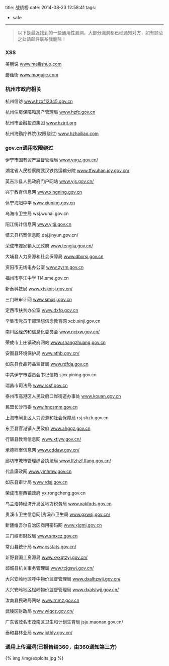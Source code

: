 title: 战绩榜
date: 2014-08-23 12:58:41
tags:
- safe
---
> 以下是最近找到的一些通用性漏洞，大部分漏洞都已经通知对方，如有顾忌之处请邮件联系我删除！

<!-- more -->
### XSS
美丽说
www.meilishuo.com

蘑菇街
www.mogujie.com

### 杭州市政府相关

杭州信访
www.hzxf12345.gov.cn

杭州住房保障和房产管理局
www.hzfc.gov.cn

杭州市金融投资集团
www.hzjrjt.org

杭州海勤疗养院(权限绕过)
www.hzhailiao.com

### gov.cn通用权限绕过

伊宁市国有资产监督管理局
www.yngz.gov.cn/

湖北省人民检察院武汉铁路运输分院
www.tfwuhan.jcy.gov.cn/

英吉沙县人民政府门户网站
www.yjs.gov.cn/

兴宁教育信息网
www.xingning.gov.cn

休宁海阳中学
www.xiuning.gov.cn

乌海市卫生局
wsj.wuhai.gov.cn

阳江统计信息网
www.yjtjj.gov.cn

缙云县档案信息网
daj.jinyun.gov.cn/

荣成市滕家镇人民政府
www.tengjia.gov.cn/

大埔县人力资源和社会保障局
www.dbxrsj.gov.cn

资阳市无线电办公室
www.zyrm.gov.cn

福州市亭江中学
114.sme.gov.cn

新泰科技局
www.xtskxjsj.gov.cn/

三门峡审计网
www.smxsj.gov.cn

定西市扶贫办公室
www.dxfp.gov.cn

辛集市党员干部理想信念教育网
xcb.xinji.gov.cn

南川区经济和信息化委员会
www.ncjxw.gov.cn/

荣成市上庄镇政府网站
www.shangzhuang.gov.cn

安图县环境保护局
www.athb.gov.cn/

如东县食品药品监督局
www.rdfda.gov.cn

中共伊宁市委员会书记信箱
sjxx.yining.gov.cn

瑞昌市司法局
www.rcsf.gov.cn

泰州市高港区人民政府口岸街道办事处
www.kouan.gov.cn

民盟长沙市委
www.hncsmm.gov.cn

上海市闸北区人力资源和社会保障局
rsj.shzb.gov.cn

东至县官港镇人民政府
www.ahggz.gov.cn

行唐县教育信息网
www.xtjyw.gov.cn/

承德档案信息网
www.cddaw.gov.cn/

廊坊市城市管理综合执法局
www.lfzhzf.lfang.gov.cn/

代县廉政网
www.ymhmw.gov.cn

如东县审计局
www.rdsj.gov.cn

荣成市崖西镇政府
yx.rongcheng.gov.cn

乌兰浩特经济开发区地方税务局
www.xakfqds.gov.cn

贵溪市卫生信息网|贵溪市卫生局
www.gxwsj.gov.cn/

新疆维吾尔自治区商用密码网
www.xjgmj.gov.cn

三门峡市财政局
www.smxcz.gov.cn

常山县统计局
www.csstats.gov.cn/

新野县国土资源局
www.xyxgtzyj.gov.cn/

郯城县机关事务管理局
www.tcjgswj.gov.cn/

大兴安岭地区呼中物价监督管理局
www.dxalhzwjj.gov.cn/

大兴安岭地区松岭物价监督管理局
www.dxalslwjj.gov.cn/

汝南县民政局网站
www.rnmz.gov.cn

武陵区财政局
www.wlqcz.gov.cn/

广东省茂名市茂南区卫生和计划生育局
jsju.maonan.gov.cn/

泰和县林业局
www.jxthly.gov.cn/

### 通用上传漏洞(已报告给360，由360通知第三方)

{% img /img/exploits.jpg %}
